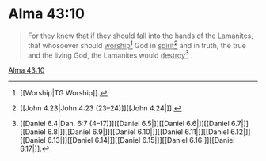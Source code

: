 # Alma 43:10

> For they knew that if they should fall into the hands of the Lamanites, that whosoever should <u>worship</u>[^a] God in <u>spirit</u>[^b] and in truth, the true and the living God, the Lamanites would <u>destroy</u>[^c] .

[Alma 43:10](https://www.churchofjesuschrist.org/study/scriptures/bofm/alma/43?lang=eng&id=p10#p10)


[^a]: [[Worship|TG Worship]].  
[^b]: [[John 4.23|John 4:23 (23–24)]][[John 4.24|]].  
[^c]: [[Daniel 6.4|Dan. 6:7 (4–17)]][[Daniel 6.5|]][[Daniel 6.6|]][[Daniel 6.7|]][[Daniel 6.8|]][[Daniel 6.9|]][[Daniel 6.10|]][[Daniel 6.11|]][[Daniel 6.12|]][[Daniel 6.13|]][[Daniel 6.14|]][[Daniel 6.15|]][[Daniel 6.16|]][[Daniel 6.17|]].  

